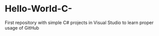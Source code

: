 # Hello-World-C-
First repository with simple C# projects in Visual Studio to learn proper usage of GitHub
